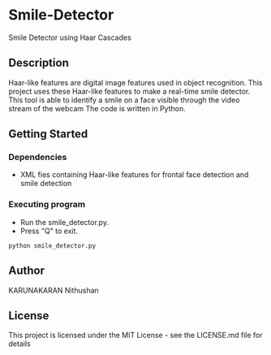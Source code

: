 # Smile-Detector
Smile Detector using Haar Cascades

## Description

Haar-like features are digital image features used in object recognition.
This project uses these Haar-like features to make a real-time smile detector.
This tool is able to identify a smile on a face visible through the video stream of the webcam
The code is written in Python.

## Getting Started

### Dependencies

* XML fies containing Haar-like features for frontal face detection and smile detection


### Executing program

* Run the smile_detector.py.
* Press "Q" to exit.
```
python smile_detector.py
```

## Author

KARUNAKARAN Nithushan


## License

This project is licensed under the MIT License - see the LICENSE.md file for details

